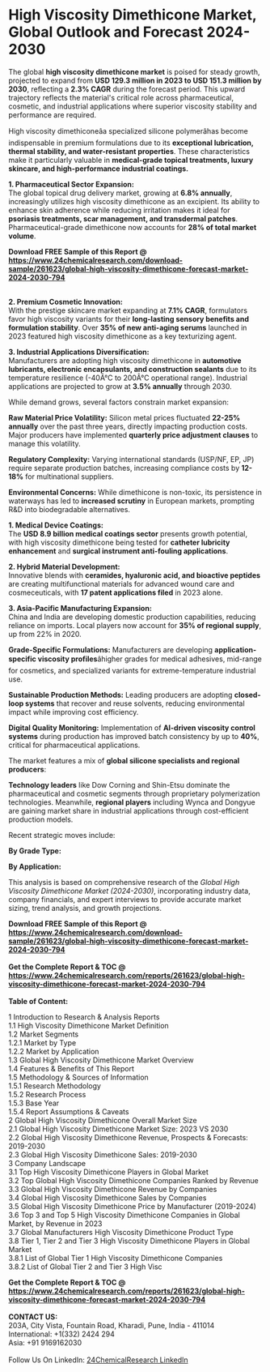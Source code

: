 <h1>High Viscosity Dimethicone Market, Global Outlook and Forecast 2024-2030</h1><p>The global <strong>high viscosity dimethicone market</strong> is poised for steady growth, projected to expand from <strong>USD 129.3 million in 2023 to USD 151.3 million by 2030</strong>, reflecting a <strong>2.3% CAGR</strong> during the forecast period. This upward trajectory reflects the material's critical role across pharmaceutical, cosmetic, and industrial applications where superior viscosity stability and performance are required.</p><p>High viscosity dimethiconeâa specialized silicone polymerâhas become indispensable in premium formulations due to its <strong>exceptional lubrication, thermal stability, and water-resistant properties</strong>. These characteristics make it particularly valuable in <strong>medical-grade topical treatments, luxury skincare, and high-performance industrial coatings.</strong></p><p><strong>1. Pharmaceutical Sector Expansion:</strong><br>
The global topical drug delivery market, growing at <strong>6.8% annually</strong>, increasingly utilizes high viscosity dimethicone as an excipient. Its ability to enhance skin adherence while reducing irritation makes it ideal for <strong>psoriasis treatments, scar management, and transdermal patches</strong>. Pharmaceutical-grade dimethicone now accounts for <strong>28% of total market volume</strong>.</p><div><b>Download FREE Sample of this Report @ 
            <a href="https://www.24chemicalresearch.com/download-sample/261623/global-high-viscosity-dimethicone-forecast-market-2024-2030-794">
            https://www.24chemicalresearch.com/download-sample/261623/global-high-viscosity-dimethicone-forecast-market-2024-2030-794</a></b></div><br><p><strong>2. Premium Cosmetic Innovation:</strong><br>
With the prestige skincare market expanding at <strong>7.1% CAGR</strong>, formulators favor high viscosity variants for their <strong>long-lasting sensory benefits and formulation stability</strong>. Over <strong>35% of new anti-aging serums</strong> launched in 2023 featured high viscosity dimethicone as a key texturizing agent.</p><p><strong>3. Industrial Applications Diversification:</strong><br>
Manufacturers are adopting high viscosity dimethicone in <strong>automotive lubricants, electronic encapsulants, and construction sealants</strong> due to its temperature resilience (-40Â°C to 200Â°C operational range). Industrial applications are projected to grow at <strong>3.5% annually</strong> through 2030.</p><p>While demand grows, several factors constrain market expansion:</p><p><strong>Raw Material Price Volatility:</strong> Silicon metal prices fluctuated <strong>22-25% annually</strong> over the past three years, directly impacting production costs. Major producers have implemented <strong>quarterly price adjustment clauses</strong> to manage this volatility.</p><p><strong>Regulatory Complexity:</strong> Varying international standards (USP/NF, EP, JP) require separate production batches, increasing compliance costs by <strong>12-18%</strong> for multinational suppliers.</p><p><strong>Environmental Concerns:</strong> While dimethicone is non-toxic, its persistence in waterways has led to <strong>increased scrutiny</strong> in European markets, prompting R&amp;D into biodegradable alternatives.</p><p><strong>1. Medical Device Coatings:</strong><br>
The <strong>USD 8.9 billion medical coatings sector</strong> presents growth potential, with high viscosity dimethicone being tested for <strong>catheter lubricity enhancement</strong> and <strong>surgical instrument anti-fouling applications</strong>.</p><p><strong>2. Hybrid Material Development:</strong><br>
Innovative blends with <strong>ceramides, hyaluronic acid, and bioactive peptides</strong> are creating multifunctional materials for advanced wound care and cosmeceuticals, with <strong>17 patent applications filed</strong> in 2023 alone.</p><p><strong>3. Asia-Pacific Manufacturing Expansion:</strong><br>
China and India are developing domestic production capabilities, reducing reliance on imports. Local players now account for <strong>35% of regional supply</strong>, up from 22% in 2020.</p><p><strong>Grade-Specific Formulations:</strong> Manufacturers are developing <strong>application-specific viscosity profiles</strong>âhigher grades for medical adhesives, mid-range for cosmetics, and specialized variants for extreme-temperature industrial use.</p><p><strong>Sustainable Production Methods:</strong> Leading producers are adopting <strong>closed-loop systems</strong> that recover and reuse solvents, reducing environmental impact while improving cost efficiency.</p><p><strong>Digital Quality Monitoring:</strong> Implementation of <strong>AI-driven viscosity control systems</strong> during production has improved batch consistency by up to <strong>40%</strong>, critical for pharmaceutical applications.</p><p>The market features a mix of <strong>global silicone specialists and regional producers</strong>:</p><p><strong>Technology leaders</strong> like Dow Corning and Shin-Etsu dominate the pharmaceutical and cosmetic segments through proprietary polymerization technologies. Meanwhile, <strong>regional players</strong> including Wynca and Dongyue are gaining market share in industrial applications through cost-efficient production models.</p><p>Recent strategic moves include:</p><p><strong>By Grade Type:</strong></p><p><strong>By Application:</strong></p><p>This analysis is based on comprehensive research of the <em>Global High Viscosity Dimethicone Market (2024-2030)</em>, incorporating industry data, company financials, and expert interviews to provide accurate market sizing, trend analysis, and growth projections.</p><div><b>Download FREE Sample of this Report @ 
            <a href="https://www.24chemicalresearch.com/download-sample/261623/global-high-viscosity-dimethicone-forecast-market-2024-2030-794">
            https://www.24chemicalresearch.com/download-sample/261623/global-high-viscosity-dimethicone-forecast-market-2024-2030-794</a></b></div><br><div><b>Get the Complete Report & TOC @ 
            <a href="https://www.24chemicalresearch.com/reports/261623/global-high-viscosity-dimethicone-forecast-market-2024-2030-794">
            https://www.24chemicalresearch.com/reports/261623/global-high-viscosity-dimethicone-forecast-market-2024-2030-794</a></b></div><br>
            <b>Table of Content:</b><p>1 Introduction to Research & Analysis Reports<br />
    1.1 High Viscosity Dimethicone Market Definition<br />
    1.2 Market Segments<br />
        1.2.1 Market by Type<br />
        1.2.2 Market by Application<br />
    1.3 Global High Viscosity Dimethicone Market Overview<br />
    1.4 Features & Benefits of This Report<br />
    1.5 Methodology & Sources of Information<br />
        1.5.1 Research Methodology<br />
        1.5.2 Research Process<br />
        1.5.3 Base Year<br />
        1.5.4 Report Assumptions & Caveats<br />
2 Global High Viscosity Dimethicone Overall Market Size<br />
    2.1 Global High Viscosity Dimethicone Market Size: 2023 VS 2030<br />
    2.2 Global High Viscosity Dimethicone Revenue, Prospects & Forecasts: 2019-2030<br />
    2.3 Global High Viscosity Dimethicone Sales: 2019-2030<br />
3 Company Landscape<br />
    3.1 Top High Viscosity Dimethicone Players in Global Market<br />
    3.2 Top Global High Viscosity Dimethicone Companies Ranked by Revenue<br />
    3.3 Global High Viscosity Dimethicone Revenue by Companies<br />
    3.4 Global High Viscosity Dimethicone Sales by Companies<br />
    3.5 Global High Viscosity Dimethicone Price by Manufacturer (2019-2024)<br />
    3.6 Top 3 and Top 5 High Viscosity Dimethicone Companies in Global Market, by Revenue in 2023<br />
    3.7 Global Manufacturers High Viscosity Dimethicone Product Type<br />
    3.8 Tier 1, Tier 2 and Tier 3 High Viscosity Dimethicone Players in Global Market<br />
        3.8.1 List of Global Tier 1 High Viscosity Dimethicone Companies<br />
        3.8.2 List of Global Tier 2 and Tier 3 High Visc</p><div><b>Get the Complete Report & TOC @ 
            <a href="https://www.24chemicalresearch.com/reports/261623/global-high-viscosity-dimethicone-forecast-market-2024-2030-794">
            https://www.24chemicalresearch.com/reports/261623/global-high-viscosity-dimethicone-forecast-market-2024-2030-794</a></b></div><br><b>CONTACT US:</b><br>
            203A, City Vista, Fountain Road, Kharadi, Pune, India - 411014<br>
            International: +1(332) 2424 294<br>
            Asia: +91 9169162030 <br><br>
            Follow Us On LinkedIn: <a href="https://www.linkedin.com/company/24chemicalresearch/">24ChemicalResearch LinkedIn</a>